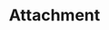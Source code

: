 ---
layout: component-documentation
sectionKey: Components
eleventyNavigation:
  parent: Components
title: Attachment
description: The attachment component allows users to download documents and presents information about a document. It also allows users to request an accessible format.
whenToUse:
  This component is exclusively used on guidance pages with document attachments. 

whenNotToUse: 
accessibilty:
  'The thumbnail image, and the link wrapping it, must not focusable or shown to screenreaders.


  Links in the component must:

  - accept focus

  - be focusable with a keyboard

  - be usable with a keyboard

  - indicate when they have focus

  - change in appearance when touched (in the touch-down state)

  - change in appearance when hovered
  
  - be usable with touch
  
  - be usable with voice commands
  
  - have visible text
  
  - have meaningful text
  


  Considerations and Criteria taken from the [component guide](https://components.publishing.service.gov.uk/component-guide/attachment#accessibility-acceptance-criteria)'
howItWorks:
  This component displays a link to a document that is attached to GOV.UK content along with a thumbnail and relevant file data (title of the document, format type, file size, link to view online, and request accessible format details). 


  It is intended to be rendered in Govspeak and as an attachment ‘preview’ in Content Publisher. It is not as rich in features as the attachment rendering provided by Whitehall, it lacks support for multiple languages, CSV previews and publication fields.
  
variations:
  0:
    title: With number of page
    description: 
      More info can be found in the [component guide](https://components.publishing.service.gov.uk/component-guide/attachment/with_number_of_pages).
  1:
      title: Opendocument
      description: 
        More info can be found in the [component guide](https://components.publishing.service.gov.uk/component-guide/attachment/opendocument).
        
  2:
      title: Help text disabled
      description: 
        More info can be found in the [component guide](https://components.publishing.service.gov.uk/component-guide/attachment/help_text_disabled).
        
  3:
      title: Embedded in govspeak
      description: 
        More info can be found in the [component guide](https://components.publishing.service.gov.uk/component-guide/attachment/embedded_in_govspeak).
        
  4:
      title: With contact email
      description: 
        More info can be found in the [component guide](https://components.publishing.service.gov.uk/component-guide/attachment/with_contact_email).
        
  5:
      title: With contact email and ga4 tracking
      description: 
        More info can be found in the [component guide](https://components.publishing.service.gov.uk/component-guide/attachment/with_contact_email_and_ga4_tracking).
        
  6:
      title: With data attributes
      description: 
        More info can be found in the [component guide](https://components.publishing.service.gov.uk/component-guide/attachment/with_data_attributes).
        
  7:
      title: With margin bottom
      description: 
        More info can be found in the [component guide](https://components.publishing.service.gov.uk/component-guide/attachment/with_margin_bottom).
        
  8:
      title: Command paper numbered
      description: 
        More info can be found in the [component guide](https://components.publishing.service.gov.uk/component-guide/attachment/act_paper_numbered).
        
  9:
      title: Command paper unnumbered
      description: 
        More info can be found in the [component guide](https://components.publishing.service.gov.uk/component-guide/attachment/command_paper_unnumbered).
  10:
      title: Act paper numbered
      description: 
        More info can be found in the [component guide](https://components.publishing.service.gov.uk/component-guide/attachment/act_paper_numbered).
  11:
      title: Act paper unnumbered
      description: 
        More info can be found in the [component guide](https://components.publishing.service.gov.uk/component-guide/attachment/act_paper_unnumbered).
  12:
      title: Hide order a copy
      description: 
        More info can be found in the [component guide](https://components.publishing.service.gov.uk/component-guide/attachment/hide_order_a_copy).
  13:
      title: With custom heading level
      description: 
        More info can be found in the [component guide](https://components.publishing.service.gov.uk/component-guide/attachment/with_custom_heading_level).
  14:
      title: With custom thumbnail
      description: 
        More info can be found in the [component guide](https://components.publishing.service.gov.uk/component-guide/attachment/with_custom_thumbnail).
  15:
      title: Pdf attachment
      description: 
        More info can be found in the [component guide](https://components.publishing.service.gov.uk/component-guide/attachment/pdf_attachment).
  16:
      title: With preview link
      description: 
        More info can be found in the [component guide](https://components.publishing.service.gov.uk/component-guide/attachment/with_preview_link).
  17:
      title: Html attachment
      description: 
        More info can be found in the [component guide](https://components.publishing.service.gov.uk/component-guide/attachment/html_attachment).
  18:
      title: External attachment
      description: 
        More info can be found in the [component guide](https://components.publishing.service.gov.uk/component-guide/attachment/external_attachment).
designLibraries:
  0:
    title: GOV.UK Component guide
    link: https://components.publishing.service.gov.uk/component-guide/attachment
issues:
  0:
    title: Audit of all attachment component variations
    link: https://github.com/alphagov/govuk_publishing_components/issues/4146
githubIssueLink: https://github.com/alphagov/govuk_publishing_components/issues/new
---